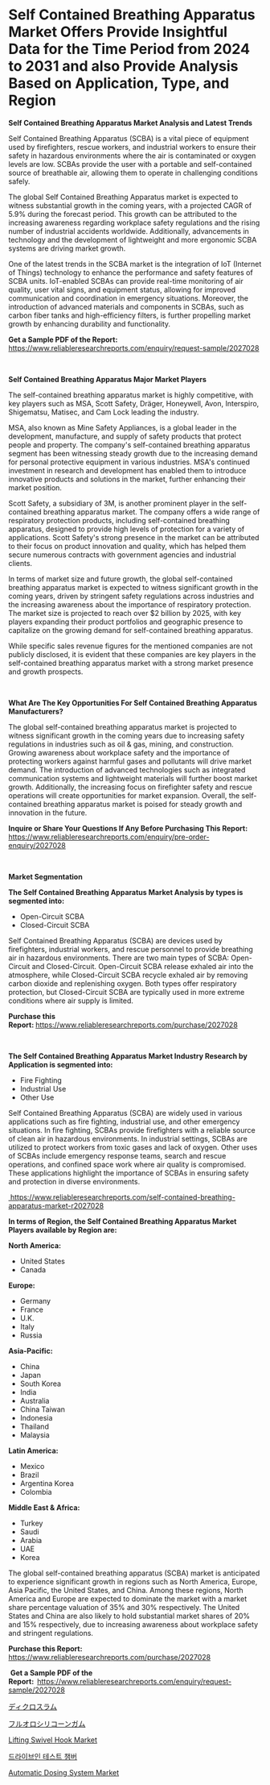 <p><h1>Self Contained Breathing Apparatus Market Offers Provide Insightful Data for the Time Period from 2024 to 2031 and also Provide Analysis Based on Application, Type, and Region</h1></p><p><strong>Self Contained Breathing Apparatus Market Analysis and Latest Trends</strong></p>
<p><p>Self Contained Breathing Apparatus (SCBA) is a vital piece of equipment used by firefighters, rescue workers, and industrial workers to ensure their safety in hazardous environments where the air is contaminated or oxygen levels are low. SCBAs provide the user with a portable and self-contained source of breathable air, allowing them to operate in challenging conditions safely.</p><p>The global Self Contained Breathing Apparatus market is expected to witness substantial growth in the coming years, with a projected CAGR of 5.9% during the forecast period. This growth can be attributed to the increasing awareness regarding workplace safety regulations and the rising number of industrial accidents worldwide. Additionally, advancements in technology and the development of lightweight and more ergonomic SCBA systems are driving market growth.</p><p>One of the latest trends in the SCBA market is the integration of IoT (Internet of Things) technology to enhance the performance and safety features of SCBA units. IoT-enabled SCBAs can provide real-time monitoring of air quality, user vital signs, and equipment status, allowing for improved communication and coordination in emergency situations. Moreover, the introduction of advanced materials and components in SCBAs, such as carbon fiber tanks and high-efficiency filters, is further propelling market growth by enhancing durability and functionality.</p></p>
<p><strong>Get a Sample PDF of the Report:&nbsp;</strong> <a href="https://www.reliableresearchreports.com/enquiry/request-sample/2027028">https://www.reliableresearchreports.com/enquiry/request-sample/2027028</a></p>
<p>&nbsp;</p>
<p><strong>Self Contained Breathing Apparatus Major Market Players</strong></p>
<p><p>The self-contained breathing apparatus market is highly competitive, with key players such as MSA, Scott Safety, Dräger, Honeywell, Avon, Interspiro, Shigematsu, Matisec, and Cam Lock leading the industry. </p><p>MSA, also known as Mine Safety Appliances, is a global leader in the development, manufacture, and supply of safety products that protect people and property. The company's self-contained breathing apparatus segment has been witnessing steady growth due to the increasing demand for personal protective equipment in various industries. MSA's continued investment in research and development has enabled them to introduce innovative products and solutions in the market, further enhancing their market position. </p><p>Scott Safety, a subsidiary of 3M, is another prominent player in the self-contained breathing apparatus market. The company offers a wide range of respiratory protection products, including self-contained breathing apparatus, designed to provide high levels of protection for a variety of applications. Scott Safety's strong presence in the market can be attributed to their focus on product innovation and quality, which has helped them secure numerous contracts with government agencies and industrial clients.</p><p>In terms of market size and future growth, the global self-contained breathing apparatus market is expected to witness significant growth in the coming years, driven by stringent safety regulations across industries and the increasing awareness about the importance of respiratory protection. The market size is projected to reach over $2 billion by 2025, with key players expanding their product portfolios and geographic presence to capitalize on the growing demand for self-contained breathing apparatus.</p><p>While specific sales revenue figures for the mentioned companies are not publicly disclosed, it is evident that these companies are key players in the self-contained breathing apparatus market with a strong market presence and growth prospects.</p></p>
<p>&nbsp;</p>
<p><strong>What Are The Key Opportunities For Self Contained Breathing Apparatus Manufacturers?</strong></p>
<p><p>The global self-contained breathing apparatus market is projected to witness significant growth in the coming years due to increasing safety regulations in industries such as oil & gas, mining, and construction. Growing awareness about workplace safety and the importance of protecting workers against harmful gases and pollutants will drive market demand. The introduction of advanced technologies such as integrated communication systems and lightweight materials will further boost market growth. Additionally, the increasing focus on firefighter safety and rescue operations will create opportunities for market expansion. Overall, the self-contained breathing apparatus market is poised for steady growth and innovation in the future.</p></p>
<p><strong>Inquire or Share Your Questions If Any Before Purchasing This Report:</strong> <a href="https://www.reliableresearchreports.com/enquiry/pre-order-enquiry/2027028">https://www.reliableresearchreports.com/enquiry/pre-order-enquiry/2027028</a></p>
<p>&nbsp;</p>
<p><strong>Market Segmentation</strong></p>
<p><strong>The Self Contained Breathing Apparatus Market Analysis by types is segmented into:</strong></p>
<p><ul><li>Open-Circuit SCBA</li><li>Closed-Circuit SCBA</li></ul></p>
<p><p>Self Contained Breathing Apparatus (SCBA) are devices used by firefighters, industrial workers, and rescue personnel to provide breathing air in hazardous environments. There are two main types of SCBA: Open-Circuit and Closed-Circuit. Open-Circuit SCBA release exhaled air into the atmosphere, while Closed-Circuit SCBA recycle exhaled air by removing carbon dioxide and replenishing oxygen. Both types offer respiratory protection, but Closed-Circuit SCBA are typically used in more extreme conditions where air supply is limited.</p></p>
<p><strong>Purchase this Report:&nbsp;</strong><a href="https://www.reliableresearchreports.com/purchase/2027028">https://www.reliableresearchreports.com/purchase/2027028</a></p>
<p>&nbsp;</p>
<p><strong>The Self Contained Breathing Apparatus Market Industry Research by Application is segmented into:</strong></p>
<p><ul><li>Fire Fighting</li><li>Industrial Use</li><li>Other Use</li></ul></p>
<p><p>Self Contained Breathing Apparatus (SCBA) are widely used in various applications such as fire fighting, industrial use, and other emergency situations. In fire fighting, SCBAs provide firefighters with a reliable source of clean air in hazardous environments. In industrial settings, SCBAs are utilized to protect workers from toxic gases and lack of oxygen. Other uses of SCBAs include emergency response teams, search and rescue operations, and confined space work where air quality is compromised. These applications highlight the importance of SCBAs in ensuring safety and protection in diverse environments.</p></p>
<p><a href="https://www.reliableresearchreports.com/self-contained-breathing-apparatus-market-r2027028">&nbsp;https://www.reliableresearchreports.com/self-contained-breathing-apparatus-market-r2027028</a></p>
<p><strong>In terms of Region, the Self Contained Breathing Apparatus Market Players available by Region are:</strong></p>
<p>
    <p> <strong> North America: </strong>
        <ul>
            <li>United States</li>
            <li>Canada</li>
        </ul>
        </p> 
    <p> <strong> Europe: </strong>
        <ul>
            <li>Germany</li>
            <li>France</li>
            <li>U.K.</li>
            <li>Italy</li>
            <li>Russia</li>
        </ul>
        </p> 
    <p> <strong> Asia-Pacific: </strong>
        <ul>
            <li>China</li>
            <li>Japan</li>
            <li>South Korea</li>
            <li>India</li>
            <li>Australia</li>
            <li>China Taiwan</li>
            <li>Indonesia</li>
            <li>Thailand</li>
            <li>Malaysia</li>
        </ul>
        </p> 
    <p> <strong> Latin America: </strong>
        <ul>
            <li>Mexico</li>
            <li>Brazil</li>
            <li>Argentina Korea</li>
            <li>Colombia</li>
        </ul>
        </p> 
    <p> <strong> Middle East & Africa: </strong>
        <ul>
            <li>Turkey</li>
            <li>Saudi</li>
            <li>Arabia</li>
            <li>UAE</li>
            <li>Korea</li>
        </ul>
    </p>
    </p>
<p><p>The global self-contained breathing apparatus (SCBA) market is anticipated to experience significant growth in regions such as North America, Europe, Asia Pacific, the United States, and China. Among these regions, North America and Europe are expected to dominate the market with a market share percentage valuation of 35% and 30% respectively. The United States and China are also likely to hold substantial market shares of 20% and 15% respectively, due to increasing awareness about workplace safety and stringent regulations.</p></p>
<p><strong>Purchase this Report: </strong><a href="https://www.reliableresearchreports.com/purchase/2027028">https://www.reliableresearchreports.com/purchase/2027028</a></p>
<p>&nbsp;<strong>Get a Sample PDF of the Report:&nbsp;&nbsp;</strong><a href="https://www.reliableresearchreports.com/enquiry/request-sample/2027028">https://www.reliableresearchreports.com/enquiry/request-sample/2027028</a></p>
<p><strong></strong></p>
<p><p><a href="https://github.com/SantosDicki04/Market-Research-Report-List-2/blob/main/9817609159536.md">ディクロスラム</a></p><p><a href="https://github.com/moulafa/Market-Research-Report-List-2/blob/main/1042480159535.md">フルオロシリコーンガム</a></p><p><a href="https://github.com/goodweq44/Market-Research-Report-List-1/blob/main/lifting-swivel-hook-market.md">Lifting Swivel Hook Market</a></p><p><a href="https://github.com/LoganRew1964/Market-Research-Report-List-1/blob/main/7356570171060.md">드라이브인 테스트 챔버</a></p><p><a href="https://github.com/MaraKoelpin2023/Market-Research-Report-List-1/blob/main/automatic-dosing-system-market.md">Automatic Dosing System Market</a></p></p>